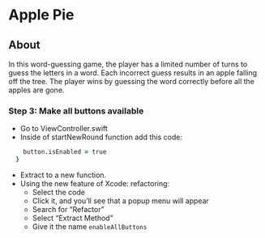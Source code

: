 # Apple Pie

## About
In this word-guessing game, the player has a limited number of turns to guess the letters in a word. Each incorrect guess results in an apple falling off the tree. The player wins by guessing the word correctly before all the apples are gone.

### Step 3: Make all buttons available

- Go to ViewController.swift
- Inside of startNewRound function add this code:
``` for button in letterButtons {
    button.isEnabled = true
  }
```
- Extract to a new function.
- Using the new feature of Xcode: refactoring:
    - Select the code
    - Click it, and you’ll see that a popup menu will appear
    - Search for “Refactor”
    - Select “Extract Method”
    - Give it the name ```enableAllButtons```
